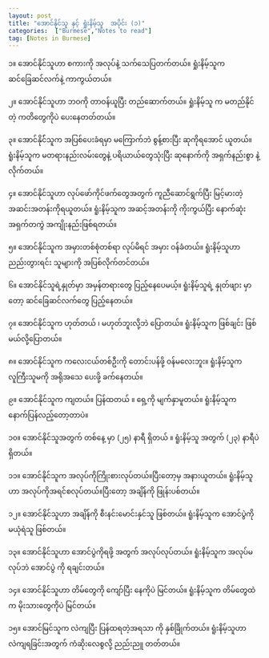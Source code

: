 ```yaml
---
layout: post
title: "အောင်နိုင်သူ နှင့် ရှုံးနိမ့်သူ  အပိုင်း (၁)"
categories:  ["Burmese","Notes to read"]
tag: [Notes in Burmese]
---
```

၁။ အောင်နိုင်သူဟာ စကားကို အလုပ်နဲ့ သက်သေပြတက်တယ်။
   ရှုံးနိမ့်သူက ဆင်ခြေဆင်လက်နဲ့ ကာကွယ်တယ်။

၂။ အောင်နိုင်သူဟာ ဘဝကို တာဝန်ယူပြီး တည်ဆောက်တယ်။
   ရှုံးနိမ့်သူ က မတည်နိုင်တဲ့  ကတိတွေကိုပဲ ပေးနေတတ်တယ်။

၃။ အောင်နိုင််သူက အပြစ်ပေးခံရမှာ မကြောက်ဘဲ စွန့်စားပြီး ဆုကိုရအောင် ယူတယ်။
   ရူံးနိမ့်သူက မတရားနည်းလမ်းတွေနဲ့ ပရိယာယ်တွေသုံးပြီး ဆုနောက်ကို အရှက်နည်းစွာ နဲ့ လိုက်တယ်။

<!-- more -->
၄။ အောင်နိုင်သူဟာ လုပ်ဖော်ကိုင်ဖက်တွေအတွက် ကူညီဆောင်ရွက်ပြီး မြင့်မားတဲ့ အဆင်းအတန်းကိုရယူတယ်။
   ရူံးနိမ့်သူက အဆင့်အတန်းကို ကိုးကွယ်ပြီး နောက်ဆုံး အရှက်တကွဲ အကျိုးနည်းဖြစ်ရတယ်။  

၅။ အောင်နိုင်သူက အမှားတစ်စုံတစ်ရာ လုပ်မိရင် အမှား ဝန်ခံတယ်။
   ရူံးနိမ့်သူဟာ ညည်းတွားရင်း သူများကို အပြစ်လိုက်တင်တယ်။  

၆။ အောင်နိုင်သူရဲ့နှုတ်မှာ အမှန်တရားတွေ ပြည့်နေပေမယ့်။
   ရူံးနိမ့်သူရဲ့ နှုတ်ဖျား မှာတော့ ဆင်ခြေဆင်လက်တွေ ပြည့်နေတယ်။

၇။ အောင်နိုင်သူက ဟုတ်တယ် ၊ မဟုတ်ဘူးလို့ဘဲ ပြောတယ်။
  ရူံးနိမ့်သူက ဖြစ်ချင်း  ဖြစ်မယ်လို့ပြောတယ်။

၈။ အောင်နိုင်သူက ကလေးငယ်တစ်ဦးကို တောင်းပန်ဖို့ ဝန်မလေးဘူး။
  ရူံးနိမ့်သူက လူကြီးသူမကို အရိုအသေ ပေးဖို့ ခက်နေတယ်။

၉။ အောင်နိုင်သူက ကျတယ်။ ပြန်ထတယ် ။ ရှေ့ကို မျက်နှာမူတယ်။
  ရူံးနိမ့်သူက နောက်ပြန်လည့်တော့တာပဲ။

၁၀။ အောင်နိုင်သူအတွက် တစ်နေ့ မှာ (၂၅) နာရီ ရှိတယ် ။
   ရူံးနိမ့်သူ အတွက် (၂၃) နာရီပဲ ရှိတယ်။

၁၁။ အောင်နိုင်သူက အလုပ်ကိုကြိုးစားလုပ်တယ်။ပြီးတော့မှ အနားယူတယ်။
 ရူံးနိမ့်သူဟာ အလုပ်ကိုအရင်စလုပ်တယ်။ပြီးတော့ အချိန်ကို ဖြုန်းပစ်တယ်။

၁၂။ အောင်နိုင်သူဟာ အချိန်ကို စီးနင်းမောင်းနှင်သူ ဖြစ်တယ်။
 ရူံးနိမ့်သူက အောင်ပွဲကို မယုံရဲသူ ဖြစ်တယ်။

၁၃။ အောင်နိုင်သူဟာ အောင်ပွဲကိုရဖို့ အတွက် အလုပ်လုပ်တယ်။
 ရူံးနိမ့်သူက အလုပ်မလုပ်ဘဲ အောင်ပွဲ ကို ရချင်းတယ်။

၁၄။ အောင်နိုင်သူဟာ တိမ်တွေကို ကျော်ပြီး နေကိုပဲ မြင်တယ်။
 ရူံးနိမ့်သူက တိမ်တွေထဲက မိုးသားတွေကိုပဲ မြင်တယ်။

၁၅။ အောင်မြင်သူက လဲကျပြီး ပြန်ထရတဲ့အရသာ ကို နှစ်ခြိုက်တယ်။
 ရူံးနိမ့်သူဟာ လဲကျရခြင်းအတွက် ကံဆိုးလေစွလို့ ညည်းညူ တတ်တယ်။
